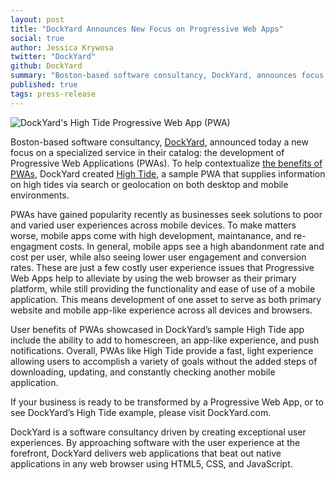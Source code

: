 ```yaml
---
layout: post
title: "DockYard Announces New Focus on Progressive Web Apps"
social: true
author: Jessica Krywosa
twitter: "DockYard"
github: DockYard
summary: "Boston-based software consultancy, DockYard, announces focus on a specialized service in their catalog: the development of Progressive Web Applications (PWAs)."
published: true
tags: press-release
---
```


![DockYard's High Tide Progressive Web App (PWA)](https://i.imgur.com/ZMWat3R.png)

Boston-based software consultancy, [DockYard](https://dockyard.com/), announced today a new focus on a specialized service in their catalog: the development of Progressive Web Applications (PWAs). To help contextualize [the benefits of PWAs](https://dockyard.com/blog/categories/progressive-web-apps), DockYard created [High Tide](https://hightide.earth/), a sample PWA that supplies information on high tides via search or geolocation on both desktop and mobile environments.

PWAs have gained popularity recently as businesses seek solutions to poor and varied user experiences across mobile devices. To make matters worse, mobile apps come with high development, maintanance, and re-engagment costs. In general, mobile apps see a high abandonment rate and cost per user, while also seeing lower user engagement and conversion rates. These are just a few costly user experience issues that Progressive Web Apps help to alleviate by using the web browser as their primary platform, while still providing the functionality and ease of use of a mobile application. This means development of one asset to serve as both primary website and mobile app-like experience across all devices and browsers.

User benefits of PWAs showcased in DockYard’s sample High Tide app include the ability to add to homescreen, an app-like experience, and push notifications. Overall, PWAs like High Tide provide a fast, light experience allowing users to accomplish a variety of goals without the added steps of downloading, updating, and constantly checking another mobile application. 

If your business is ready to be transformed by a Progressive Web App, or to see DockYard’s High Tide example, please visit DockYard.com.

DockYard is a software consultancy driven by creating exceptional user experiences. By approaching software with the user experience at the forefront, DockYard delivers web applications that beat out native applications in any web browser using HTML5, CSS, and JavaScript.
